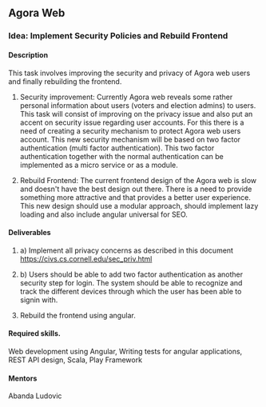 ## Agora Web

### Idea: Implement Security Policies and Rebuild Frontend

#### Description

This task involves improving the security and privacy of  Agora web users and finally rebuilding the frontend.

1. Security improvement: Currently Agora web reveals some rather personal information about users (voters and election admins) to users. This task will consist of improving on the privacy issue and also put an accent on security issue regarding user accounts. For this there is a need of creating a security mechanism to protect Agora web users account. This new security mechanism will be based on two factor authentication (multi factor authentication). This two factor authentication together with the normal authentication can be implemented as a micro service or as a module.

2. Rebuild Frontend: The current frontend design of the Agora web is slow and doesn't have the best design out there. There is a need to provide something more attractive and that provides a better user experience. This new design should use a modular approach, should implement lazy loading and also include angular universal for SEO.

#### Deliverables
1. a) Implement all privacy concerns as described in this document  https://civs.cs.cornell.edu/sec_priv.html

1. b) Users should be able to add two factor authentication as another security step for login. The system should be able to recognize and track the different devices through which the user has been able to signin with.

2. Rebuild the frontend using angular.

#### Required skills.
Web development using Angular, Writing tests for angular applications,  REST API design, Scala, Play Framework

#### Mentors
Abanda Ludovic
